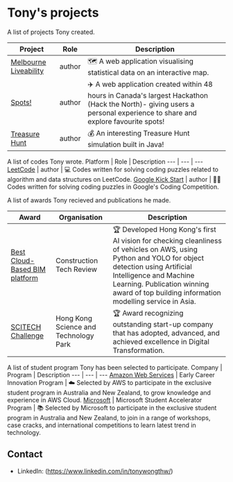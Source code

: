 # Tony's projects

A list of projects Tony created.

Project | Role | Description
--- | --- | ---
[Melbourne Liveability](https://github.com/tonywongthw/Melbourne-Liveability) | author | :world_map: A web application visualising statistical data on an interactive map.
[Spots!](https://github.com/tonywongthw/Spots-WebApp) | author | :airplane: A web application created within 48 hours in Canada's largest Hackathon (Hack the North)- giving users a personal experience to share and explore favourite spots!
[Treasure Hunt](https://github.com/tonywongthw/Treasure-Hunt) | author | :moneybag: An interesting Treasure Hunt simulation built in Java!

A list of codes Tony wrote.
Platform | Role | Description
--- | --- | ---
[LeetCode](https://github.com/tonywongthw/Leet-Code) | author | :computer: Codes written for solving coding puzzles related to algorithm and data structures on LeetCode.
[Google Kick Start](https://github.com/tonywongthw/Google-Kickstart) | author | :man_technologist: Codes written for solving coding puzzles in Google's Coding Competition.

A list of awards Tony recieved and publications he made.

Award | Organisation | Description
--- | --- | ---
[Best Cloud-Based BIM platform](https://bim-apac.constructiontechreview.com/vendor/varadise-limited-democratizing-bim-with-digital-twin-cid-486-mid-45.html) | Construction Tech Review | :trophy: Developed Hong Kong's first AI vision for checking cleanliness of vehicles on AWS, using Python and YOLO for object detection using Artificial Intelligence and Machine Learning. Publication winning award of top building information modelling service in Asia.
[SCITECH Challenge](https://www.hkstp.org/press-room/hkstp-and-cic-host-scitech-challenge-2020-to-nurture-innovators-drive-technology-adoption-and-advance-industry-development/) | Hong Kong Science and Technology Park | :trophy: Award recognizing outstanding start-up company that has adopted, advanced, and achieved excellence in Digital Transformation.

A list of student program Tony has been selected to participate.
Company | Program | Description
--- | --- | ---
[Amazon Web Services](https://awsearlycareersnetwork.splashthat.com/) | Early Career Innovation Program | :cloud: Selected by AWS to participate in the exclusive student program in Australia and New Zealand, to grow knowledge and experience in AWS Cloud.
[Microsoft](https://www.microsoft.com/en-au/business/learn/cloud-training-events/cloud-skills-challenge-events/msa/?fbclid=IwAR2kLlj-24qVjMI_5Tvo-YdsGg13Xs8f5Cah--FWmC94jtvEwtAfj8txtocid=v4j5cvGGr0GRqy180BHbR6pcgTdm9WNEg1uK1w3lkOpUQTc1VElFSExCTFBOSEJGNzNENjFYMExCNS4u) | Microsoft Student Accelerator Program | :books: Selected by Microsoft to participate in the exclusive student program in Australia and New Zealand, to join in a range of workshops, case cracks, and international competitions to learn latest trend in technology.

## Contact

- LinkedIn: (https://www.linkedin.com/in/tonywongthw/)